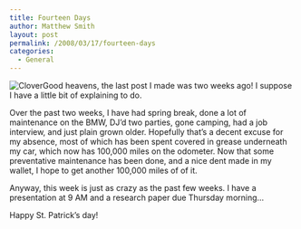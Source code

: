 ```yaml
---
title: Fourteen Days
author: Matthew Smith
layout: post
permalink: /2008/03/17/fourteen-days
categories:
  - General
---
```

<img src="http://digivation.net/wp-content/uploads/2008/03/462365_clover_leaf.thumbnail.jpg" class="left" alt="Clover" />Good heavens, the last post I made was two weeks ago! I suppose I have a little bit of explaining to do.

Over the past two weeks, I have had spring break, done a lot of maintenance on the BMW, DJ&#8217;d two parties, gone camping, had a job interview, and just plain grown older. Hopefully that&#8217;s a decent excuse for my absence, most of which has been spent covered in grease underneath my car, which now has 100,000 miles on the odometer. Now that some preventative maintenance has been done, and a nice dent made in my wallet, I hope to get another 100,000 miles of of it.

Anyway, this week is just as crazy as the past few weeks. I have a presentation at 9 AM and a research paper due Thursday morning&#8230;

Happy St. Patrick&#8217;s day!